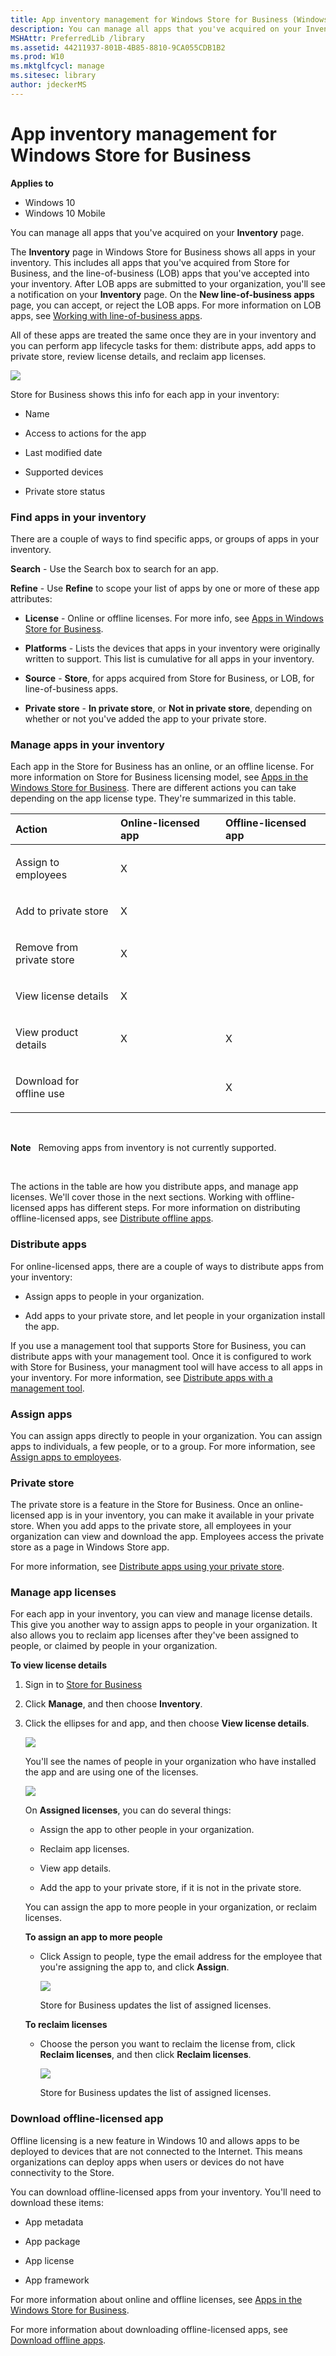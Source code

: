 ```yaml
---
title: App inventory management for Windows Store for Business (Windows 10)
description: You can manage all apps that you've acquired on your Inventory page.
MSHAttr: PreferredLib /library
ms.assetid: 44211937-801B-4B85-8810-9CA055CDB1B2
ms.prod: W10
ms.mktglfcycl: manage
ms.sitesec: library
author: jdeckerMS
---
```


# App inventory management for Windows Store for Business


**Applies to**

-   Windows 10
-   Windows 10 Mobile

You can manage all apps that you've acquired on your **Inventory** page.

The **Inventory** page in Windows Store for Business shows all apps in your inventory. This includes all apps that you've acquired from Store for Business, and the line-of-business (LOB) apps that you've accepted into your inventory. After LOB apps are submitted to your organization, you'll see a notification on your **Inventory** page. On the **New line-of-business apps** page, you can accept, or reject the LOB apps. For more information on LOB apps, see [Working with line-of-business apps](working-with-line-of-business-apps.md).

All of these apps are treated the same once they are in your inventory and you can perform app lifecycle tasks for them: distribute apps, add apps to private store, review license details, and reclaim app licenses.

![](images/wsfb-inventoryaddprivatestore.png)

Store for Business shows this info for each app in your inventory:

-   Name

-   Access to actions for the app

-   Last modified date

-   Supported devices

-   Private store status

### Find apps in your inventory

There are a couple of ways to find specific apps, or groups of apps in your inventory.

**Search** - Use the Search box to search for an app.

**Refine** - Use **Refine** to scope your list of apps by one or more of these app attributes:

-   **License** - Online or offline licenses. For more info, see [Apps in Windows Store for Business](apps-in-the-windows-store-for-business.md#licensing-model).

-   **Platforms** - Lists the devices that apps in your inventory were originally written to support. This list is cumulative for all apps in your inventory.

-   **Source** - **Store**, for apps acquired from Store for Business, or LOB, for line-of-business apps.

-   **Private store** - **In private store**, or **Not in private store**, depending on whether or not you've added the app to your private store.

### Manage apps in your inventory

Each app in the Store for Business has an online, or an offline license. For more information on Store for Business licensing model, see [Apps in the Windows Store for Business](apps-in-the-windows-store-for-business.md#licensing-model). There are different actions you can take depending on the app license type. They're summarized in this table.

<table>
<colgroup>
<col width="33%" />
<col width="33%" />
<col width="33%" />
</colgroup>
<thead>
<tr class="header">
<th align="left">Action</th>
<th align="left">Online-licensed app</th>
<th align="left">Offline-licensed app</th>
</tr>
</thead>
<tbody>
<tr class="odd">
<td align="left"><p>Assign to employees</p></td>
<td align="left"><p>X</p></td>
<td align="left"></td>
</tr>
<tr class="even">
<td align="left"><p>Add to private store</p></td>
<td align="left"><p>X</p></td>
<td align="left"></td>
</tr>
<tr class="odd">
<td align="left"><p>Remove from private store</p></td>
<td align="left"><p>X</p></td>
<td align="left"></td>
</tr>
<tr class="even">
<td align="left"><p>View license details</p></td>
<td align="left"><p>X</p></td>
<td align="left"></td>
</tr>
<tr class="odd">
<td align="left"><p>View product details</p></td>
<td align="left"><p>X</p></td>
<td align="left"><p>X</p></td>
</tr>
<tr class="even">
<td align="left"><p>Download for offline use</p></td>
<td align="left"></td>
<td align="left"><p>X</p></td>
</tr>
</tbody>
</table>

 

**Note**  
Removing apps from inventory is not currently supported.

 

The actions in the table are how you distribute apps, and manage app licenses. We'll cover those in the next sections. Working with offline-licensed apps has different steps. For more information on distributing offline-licensed apps, see [Distribute offline apps](distribute-offline-apps.md).

### Distribute apps

For online-licensed apps, there are a couple of ways to distribute apps from your inventory:

-   Assign apps to people in your organization.

-   Add apps to your private store, and let people in your organization install the app.

If you use a management tool that supports Store for Business, you can distribute apps with your management tool. Once it is configured to work with Store for Business, your managment tool will have access to all apps in your inventory. For more information, see [Distribute apps with a management tool](distribute-apps-with-a-management-tool.md).

### Assign apps

You can assign apps directly to people in your organization. You can assign apps to individuals, a few people, or to a group. For more information, see [Assign apps to employees](assign-apps-to-employees.md).

### Private store

The private store is a feature in the Store for Business. Once an online-licensed app is in your inventory, you can make it available in your private store. When you add apps to the private store, all employees in your organization can view and download the app. Employees access the private store as a page in Windows Store app.

For more information, see [Distribute apps using your private store](distribute-apps-from-your-private-store.md).

### Manage app licenses

For each app in your inventory, you can view and manage license details. This give you another way to assign apps to people in your organization. It also allows you to reclaim app licenses after they've been assigned to people, or claimed by people in your organization.

**To view license details**

1.  Sign in to [Store for Business](http://go.microsoft.com/fwlink/p/?LinkId=691845)

2.  Click **Manage**, and then choose **Inventory**.

3.  Click the ellipses for and app, and then choose **View license details**.

    ![](images/wsfb-inventory-viewlicense.png)

    You'll see the names of people in your organization who have installed the app and are using one of the licenses.

    ![](images/wsfb-licensedetails.png)

    On **Assigned licenses**, you can do several things:

    -   Assign the app to other people in your organization.

    -   Reclaim app licenses.

    -   View app details.

    -   Add the app to your private store, if it is not in the private store.

    You can assign the app to more people in your organization, or reclaim licenses.

    **To assign an app to more people**

    -   Click Assign to people, type the email address for the employee that you're assigning the app to, and click **Assign**.

        ![](images/wsfb-licenseassign.png)

        Store for Business updates the list of assigned licenses.

    **To reclaim licenses**

    -   Choose the person you want to reclaim the license from, click **Reclaim licenses**, and then click **Reclaim licenses**.

        ![](images/wsfb-licensereclaim.png)

        Store for Business updates the list of assigned licenses.

### <a href="" id="download-offline-licensed-apps"></a>Download offline-licensed app

Offline licensing is a new feature in Windows 10 and allows apps to be deployed to devices that are not connected to the Internet. This means organizations can deploy apps when users or devices do not have connectivity to the Store.

You can download offline-licensed apps from your inventory. You'll need to download these items:

-   App metadata

-   App package

-   App license

-   App framework

For more information about online and offline licenses, see [Apps in the Windows Store for Business](apps-in-the-windows-store-for-business.md#licensing-model).

For more information about downloading offline-licensed apps, see [Download offline apps](../manage/download-offline-licensed-app.md).

 

 





